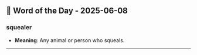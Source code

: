## 📅 Word of the Day - 2025-06-08

### **squealer**
- **Meaning**: Any animal or person who squeals.

---

